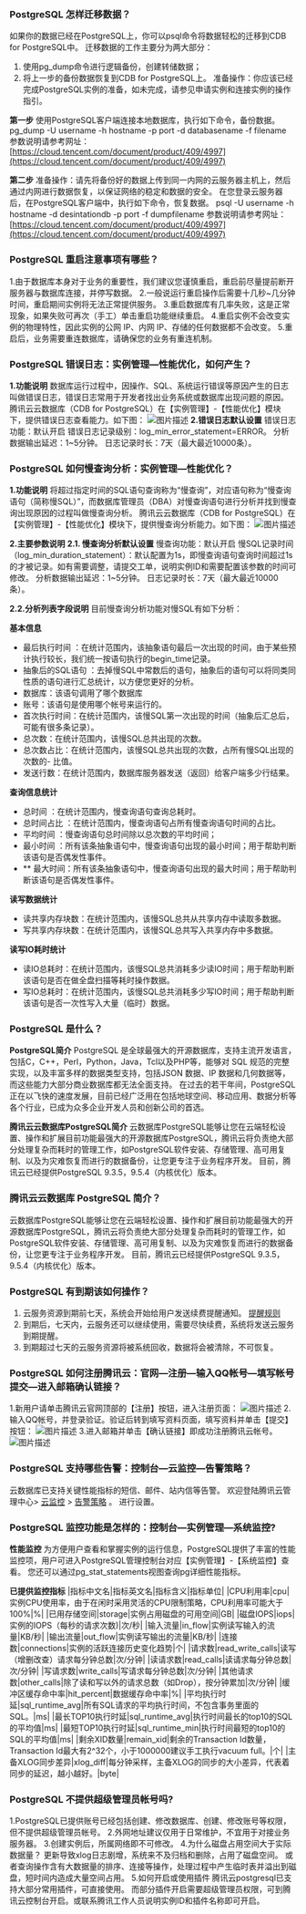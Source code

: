 ### PostgreSQL 怎样迁移数据？
如果你的数据已经在PostgreSQL上，你可以psql命令将数据轻松的迁移到CDB for PostgreSQL中。
迁移数据的工作主要分为两大部分：
 1. 使用pg_dump命令进行逻辑备份，创建转储数据；
 2. 将上一步的备份数据恢复到CDB for PostgreSQL上。
准备操作：你应该已经完成PostgreSQL实例的准备，如未完成，请参见申请实例和连接实例的操作指引。

 __第一步__ 
使用PostgreSQL客户端连接本地数据库，执行如下命令，备份数据。
pg_dump -U username -h hostname -p port -d databasename -f filename
参数说明请参考网址： [https://cloud.tencent.com/document/product/409/4997](https://cloud.tencent.com/document/product/409/4997) 

 __第二步__ 
准备操作：请先将备份好的数据上传到同一内网的云服务器主机上，然后通过内网进行数据恢复，以保证网络的稳定和数据的安全。
在您登录云服务器后，在PostgreSQL客户端中，执行如下命令，恢复数据。
psql -U username -h hostname -d desintationdb -p port -f dumpfilename
参数说明请参考网址： [https://cloud.tencent.com/document/product/409/4997](https://cloud.tencent.com/document/product/409/4997)


### PostgreSQL 重启注意事项有哪些？
1.由于数据库本身对于业务的重要性，我们建议您谨慎重启，重启前尽量提前断开服务器与数据库连接，并停写数据。
2.一般说运行重启操作后需要十几秒~几分钟时间，重启期间实例将无法正常提供服务。
3.重启数据库有几率失败，这是正常现象，如果失败可再次（手工）单击重启功能继续重启。
4.重启实例不会改变实例的物理特性，因此实例的公网 IP、内网 IP、存储的任何数据都不会改变。
5.重启后，业务需要重连数据库，请确保您的业务有重连机制。

### PostgreSQL 错误日志：实例管理—性能优化，如何产生？
__1.功能说明__ 
数据库运行过程中，因操作、SQL、系统运行错误等原因产生的日志叫做错误日志，错误日志常用于开发者找出业务系统或数据库出现问题的原因。
腾讯云云数据库（CDB for PostgreSQL）在【实例管理】-【性能优化】模块下，提供错误日志查看能力。如下图：
![图片描述](//bot1024-1253841380.file.myqcloud.com/b4174092ad8e11e79f84525400a3183e.png)
 __2.错误日志默认设置__ 
错误日志功能：默认开启
错误日志记录级别：log_min_error_statement=ERROR。
分析数据输出延迟：1~5分钟。
日志记录时长：7天（最大最近10000条）。

### PostgreSQL 如何慢查询分析：实例管理—性能优化？
__1.功能说明__ 
将超过指定时间的SQL语句查询称为“慢查询”，对应语句称为“慢查询语句（简称慢SQL）”，而数据库管理员（DBA）对慢查询语句进行分析并找到慢查询出现原因的过程叫做慢查询分析。
腾讯云云数据库（CDB for PostgreSQL）在【实例管理】-【性能优化】模块下，提供慢查询分析能力。如下图：
![图片描述](//bot1024-1253841380.file.myqcloud.com/e766a028ad8e11e780ee525400a3183e.png)

 __2.主要参数说明__ 
 __2.1. 慢查询分析默认设置__ 
慢查询功能：默认开启
慢SQL记录时间（log_min_duration_statement）：默认配置为1s，即慢查询语句查询时间超过1s的才被记录。如有需要调整，请提交工单，说明实例ID和需要配置该参数的时间可修改。
分析数据输出延迟：1~5分钟。
日志记录时长：7天（最大最近10000条）。

  __2.2.分析列表字段说明__ 
目前慢查询分析功能对慢SQL有如下分析：

 __基本信息__ 
- 最后执行时间 ：在统计范围内，该抽象语句最后一次出现的时间，由于某些预计执行较长，我们统一按语句执行的begin_time记录。
- 抽象后的SQL语句 ：去掉慢SQL中常数后的语句，抽象后的语句可以将同类同性质的语句进行汇总统计，以方便您更好的分析。
- 数据库：该语句调用了哪个数据库
- 账号：该语句是使用哪个帐号来运行的。
- 首次执行时间：在统计范围内，该慢SQL第一次出现的时间（抽象后汇总后，可能有很多条记录）。
- 总次数：在统计范围内，该慢SQL总共出现的次数。
- 总次数占比：在统计范围内，该慢SQL总共出现的次数，占所有慢SQL出现的次数的- 比值。
- 发送行数：在统计范围内，数据库服务器发送（返回）给客户端多少行结果。

__查询信息统计__ 
- 总时间 ：在统计范围内，慢查询语句查询总耗时。
- 总时间占比 ：在统计范围内，慢查询语句占所有慢查询语句时间的占比。
- 平均时间 ：慢查询语句总时间除以总次数的平均时间；
- 最小时间 ：所有该条抽象语句中，慢查询语句出现的最小时间；用于帮助判断该语句是否偶发性事件。
- ** 最大时间：所有该条抽象语句中，慢查询语句出现的最大时间；用于帮助判断该语句是否偶发性事件。

__读写数据统计__ 
- 读共享内存块数：在统计范围内，该慢SQL总共从共享内存中读取多数据。
- 写共享内存块数：在统计范围内，该慢SQL总共写入共享内存中多数据。

__读写IO耗时统计__ 
- 读IO总耗时：在统计范围内，该慢SQL总共消耗多少读IO时间；用于帮助判断该语句是否在做全盘扫描等耗时操作数据。
- 写IO总耗时：在统计范围内，该慢SQL总共消耗多少写IO时间；用于帮助判断该语句是否一次性写入大量（临时）数据。

### PostgreSQL 是什么？
__PostgreSQL简介__ 
PostgreSQL 是全球最强大的开源数据库，支持主流开发语言，包括C，C++，Perl，Python，Java，Tcl以及PHP等，能够对 SQL 规范的完整实现，以及丰富多样的数据类型支持，包括JSON 数据、IP 数据和几何数据等，而这些能力大部分商业数据库都无法全面支持。
在过去的若干年间，PostgreSQL正在以飞快的速度发展，目前已经广泛用在包括地球空间、移动应用、数据分析等各个行业，已成为众多企业开发人员和创新公司的首选。

 __腾讯云云数据库PostgreSQL简介__ 
云数据库PostgreSQL能够让您在云端轻松设置、操作和扩展目前功能最强大的开源数据库PostgreSQL，腾讯云将负责绝大部分处理复杂而耗时的管理工作，如PostgreSQL软件安装、存储管理、高可用复制、以及为灾难恢复而进行的数据备份，让您更专注于业务程序开发。
目前，腾讯云已经提供PostgreSQL 9.3.5，9.5.4（内核优化）版本。

### 腾讯云云数据库 PostgreSQL 简介？
云数据库PostgreSQL能够让您在云端轻松设置、操作和扩展目前功能最强大的开源数据库PostgreSQL，腾讯云将负责绝大部分处理复杂而耗时的管理工作，如PostgreSQL软件安装、存储管理、高可用复制、以及为灾难恢复而进行的数据备份，让您更专注于业务程序开发。
目前，腾讯云已经提供PostgreSQL 9.3.5，9.5.4（内核优化）版本。

### PostgreSQL 有到期该如何操作？
1. 云服务资源到期前七天，系统会开始给用户发送续费提醒通知。 [提醒规则](https://cloud.tencent.com/document/product/285/4108) 
2. 到期后，七天内，云服务还可以继续使用，需要尽快续费，系统将发送云服务到期提醒。
3. 到期超过七天的云服务资源将被系统回收，数据将会被清除，不可恢复。

### PostgreSQL 如何注册腾讯云：官网—注册—输入QQ帐号—填写帐号提交—进入邮箱确认链接？
1.新用户请单击腾讯云官网顶部的【注册】按钮，进入注册页面：
![图片描述](//bot1024-1253841380.file.myqcloud.com/2e7c4a98adae11e780ee525400a3183e.png)
2.输入QQ帐号，并登录验证。验证后转到填写资料页面，填写资料并单击【提交】按钮：
![图片描述](//bot1024-1253841380.file.myqcloud.com/40084e2eadae11e79f84525400a3183e.png)
3.进入邮箱并单击【确认链接】即成功注册腾讯云帐号。
![图片描述](//bot1024-1253841380.file.myqcloud.com/547d7faaadae11e78791525400a3183e.png)

### PostgreSQL 支持哪些告警：控制台—云监控—告警策略？
云数据库已支持关键性能指标的短信、邮件、站内信等告警。
欢迎登陆腾讯云管理中心> [云监控](https://console.cloud.tencent.com/monitor/overview) > [告警策略](https://console.cloud.tencent.com/monitor/policylist/add) 。
进行设置。

### PostgreSQL 监控功能是怎样的：控制台—实例管理—系统监控?
__性能监控__ 
为方便用户查看和掌握实例的运行信息，PostgreSQL提供了丰富的性能监控项，用户可进入PostgreSQL管理控制台对应【实例管理】-【系统监控】查看。
您还可以通过pg_stat_statements视图查询pg详细性能指标。

 __已提供监控指标__ 
|指标中文名|指标英文名|指标含义|指标单位|
|CPU利用率|cpu|实例CPU使用率，由于在闲时采用灵活的CPU限制策略，CPU利用率可能大于100%|%|
|已用存储空间|storage|实例占用磁盘的可用空间|GB|
|磁盘IOPS|iops|实例的IOPS（每秒的请求次数)|次/秒|
|输入流量|in_flow|实例读写输入的流量|KB/秒|
|输出流量|out_flow|实例读写输出的流量|KB/秒|
|连接数|connections|实例的活跃连接历史变化趋势|个|
|请求数|read_write_calls|读写（增删改查）请求每分钟总数|次/分钟|
|读请求数|read_calls|读请求每分钟总数|次/分钟|
|写请求数|write_calls|写请求每分钟总数|次/分钟|
|其他请求数|other_calls|除了读和写以外的请求总数（如Drop），按分钟累加|次/分钟|
|缓冲区缓存命中率|hit_percent|数据缓存命中率|%|
|平均执行时延|sql_runtime_avg|所有SQL请求的平均执行时间，不包含事务里面的SQL。|ms|
|最长TOP10执行时延|sql_runtime_avg|执行时间最长的top10的SQL的平均值|ms|
|最短TOP10执行时延|sql_runtime_min|执行时间最短的top10的SQL的平均值|ms|
|剩余XID数量|remain_xid|剩余的Transaction Id数量，Transaction Id最大有2^32个，小于1000000建议手工执行vacuum full。|个|
|主备XLOG同步差异|xlog_diff|每分钟采样，主备XLOG的同步的大小差异，代表着同步的延迟，越小越好。|byte|


### PostgreSQL 不提供超级管理员帐号吗?
1.PostgreSQL已提供账号已经包括创建、修改数据库、创建、修改账号等权限，但不提供超级管理员帐号。
2.外网地址建议仅用于日常维护，不宜用于对接业务服务器。
3.创建实例后，所属网络即不可修改。
4.为什么磁盘占用空间大于实际数据量？
更新导致xlog日志剧增，系统来不及归档和删除，占用了磁盘空间。
或者查询操作含有大数据量的排序、连接等操作，处理过程中产生临时表并溢出到磁盘，短时间内造成大量空间占用。
5.如何开启或使用插件
腾讯云postgresql已支持大部分常用插件，可直接使用。
而部分插件开启需要超级管理员权限，可到腾讯云控制台开启。或联系腾讯工作人员说明实例ID和插件名称即可开启。









